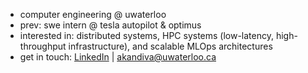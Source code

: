 - computer engineering @ uwaterloo
- prev: swe intern @ tesla autopilot & optimus
- interested in: distributed systems, HPC systems (low-latency, high-throughput infrastructure), and scalable MLOps architectures
- get in touch: [LinkedIn](https://www.linkedin.com/in/akshith-kandivanam/) | [akandiva@uwaterloo.ca](mailto:akandiva@uwaterloo.ca)
